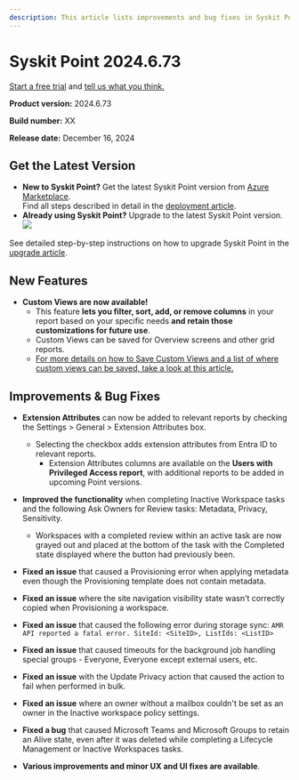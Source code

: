 ```yaml
---
description: This article lists improvements and bug fixes in Syskit Point version 2024.6.73
---
```


# Syskit Point 2024.6.73

[Start a free trial](https://www.syskit.com/products/point/free-trial/) and [tell us what you think.](https://www.syskit.com/company/contact-us/)

**Product version:** 2024.6.73

**Build number:** XX

**Release date:** December 16, 2024

## Get the Latest Version

* **New to Syskit Point?** Get the latest Syskit Point version from [Azure Marketplace](https://azuremarketplace.microsoft.com/en-us/marketplace/apps/syskitltd.syskit\_point).\
 Find all steps described in detail in the [deployment article](../../../set-up-point-data-center/deployment/deploy-syskit-point.md).
* **Already using Syskit Point?** Upgrade to the latest Syskit Point version.\
 [![](https://aka.ms/deploytoazurebutton)](https://portal.azure.com/#create/Microsoft.Template/uri/https%3A%2F%2Fsyskitassetsstorage.blob.core.windows.net%2Fpoint%2FARMTemplates%2FPointUpdateDeploy%2FPointUpdateTemplate.json)

See detailed step-by-step instructions on how to upgrade Syskit Point in the [upgrade article](../../../set-up-point-data-center/deployment/upgrade-syskit-point.md).

## New Features

* **Custom Views are now available!**
  * This feature **lets you filter, sort, add, or remove columns** in your report based on your specific needs **and retain those customizations for future use**.
  * Custom Views can be saved for Overview screens and other grid reports.
  * [For more details on how to Save Custom Views and a list of where custom views can be saved, take a look at this article.](../../../configuration/custom-views.md)


## Improvements & Bug Fixes

* **Extension Attributes** can now be added to relevant reports by checking the Settings > General > Extension Attributes box.
  * Selecting the checkbox adds extension attributes from Entra ID to relevant reports. 
    * Extension Attributes columns are available on the **Users with Privileged Access report**, with additional reports to be added in upcoming Point versions.

* **Improved the functionality** when completing Inactive Workspace tasks and the following Ask Owners for Review tasks: Metadata, Privacy, Sensitivity.
  * Workspaces with a completed review within an active task are now grayed out and placed at the bottom of the task with the Completed state displayed where the button had previously been. 

* **Fixed an issue** that caused a Provisioning error when applying metadata even though the Provisioning template does not contain metadata. 

* **Fixed an issue** where the site navigation visibility state wasn't correctly copied when Provisioning a workspace. 

* **Fixed an issue** that caused the following error during storage sync: `AMR API reported a fatal error. SiteId: <SiteID>, ListIds: <ListID>`

* **Fixed an issue** that caused timeouts for the background job handling special groups - Everyone, Everyone except external users, etc. 

* **Fixed an issue** with the Update Privacy action that caused the action to fail when performed in bulk. 

* **Fixed an issue** where an owner without a mailbox couldn't be set as an owner in the Inactive workspace policy settings.

* **Fixed a bug** that caused Microsoft Teams and Microsoft Groups to retain an Alive state, even after it was deleted while completing a Lifecycle Management or Inactive Workspaces tasks. 

* **Various improvements and minor UX and UI fixes are available**.
